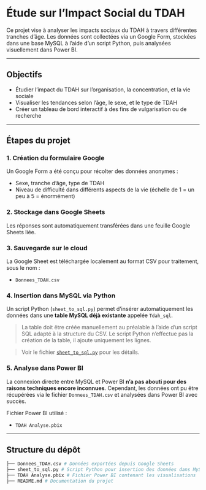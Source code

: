 # Étude sur l’Impact Social du TDAH

Ce projet vise à analyser les impacts sociaux du TDAH à travers différentes tranches d’âge. Les données sont collectées via un Google Form, stockées dans une base MySQL à l’aide d’un script Python, puis analysées visuellement dans Power BI.

---

## Objectifs

- Étudier l’impact du TDAH sur l’organisation, la concentration, et la vie sociale
- Visualiser les tendances selon l’âge, le sexe, et le type de TDAH
- Créer un tableau de bord interactif à des fins de vulgarisation ou de recherche

---

## Étapes du projet

### 1. **Création du formulaire Google**
Un Google Form a été conçu pour récolter des données anonymes :
- Sexe, tranche d’âge, type de TDAH
- Niveau de difficulté dans différents aspects de la vie (échelle de 1 = un peu à 5 = énormément)

### 2. **Stockage dans Google Sheets**
Les réponses sont automatiquement transférées dans une feuille Google Sheets liée.

### 3. **Sauvegarde sur le cloud**
La Google Sheet est téléchargée localement au format CSV pour traitement, sous le nom :
- `Donnees_TDAH.csv`

### 4. **Insertion dans MySQL via Python**
Un script Python (`sheet_to_sql.py`) permet d’insérer automatiquement les données dans une **table MySQL déjà existante** appelée `Tdah_sql`.

> La table doit être créée manuellement au préalable à l’aide d’un script SQL adapté à la structure du CSV.
> Le script Python n’effectue pas la création de la table, il ajoute uniquement les lignes.

> Voir le fichier [`sheet_to_sql.py`](./sheet_to_sql.py) pour les détails.

### 5. **Analyse dans Power BI**
La connexion directe entre MySQL et Power BI **n’a pas abouti pour des raisons techniques encore inconnues**.
Cependant, les données ont pu être récupérées via le fichier `Donnees_TDAH.csv` et analysées dans Power BI avec succès.

Fichier Power BI utilisé :
- `TDAH Analyse.pbix`

---

## Structure du dépôt

```bash
├── Donnees_TDAH.csv # Données exportées depuis Google Sheets
├── sheet_to_sql.py # Script Python pour insertion des données dans MySQL
├── TDAH Analyse.pbix # Fichier Power BI contenant les visualisations
├── README.md # Documentation du projet
